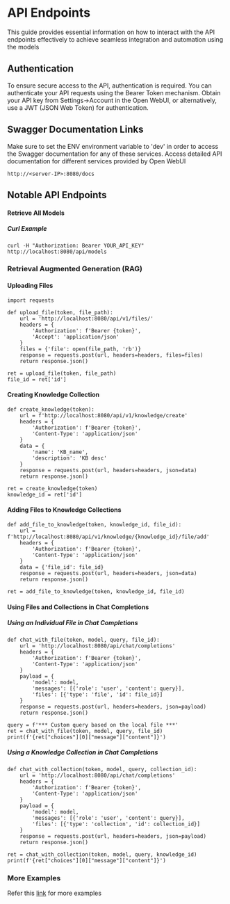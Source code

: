 # API Endpoints
This guide provides essential information on how to interact with the API endpoints effectively to achieve seamless integration and automation using the models

## Authentication
To ensure secure access to the API, authentication is required️. You can authenticate your API requests using the Bearer Token mechanism. Obtain your API key from Settings->Account in the Open WebUI, or alternatively, use a JWT (JSON Web Token) for authentication.

## Swagger Documentation Links
Make sure to set the ENV environment variable to 'dev' in order to access the Swagger documentation for any of these services.
Access detailed API documentation for different services provided by Open WebUI
```
http://<server-IP>:8080/docs
```

## Notable API Endpoints
#### Retrieve All Models
##### Curl Example
```
curl -H "Authorization: Bearer YOUR_API_KEY" http://localhost:8080/api/models
```

### Retrieval Augmented Generation (RAG)
#### Uploading Files
```
import requests

def upload_file(token, file_path):
    url = 'http://localhost:8080/api/v1/files/'
    headers = {
        'Authorization': f'Bearer {token}',
        'Accept': 'application/json'
    }
    files = {'file': open(file_path, 'rb')}
    response = requests.post(url, headers=headers, files=files)
    return response.json()

ret = upload_file(token, file_path)
file_id = ret['id']
```

#### Creating Knowledge Collection
```
def create_knowledge(token):
    url = f'http://localhost:8080/api/v1/knowledge/create'
    headers = {
        'Authorization': f'Bearer {token}',
        'Content-Type': 'application/json'
    }
    data = {
        'name': 'KB_name',
        'description': 'KB desc'
    }
    response = requests.post(url, headers=headers, json=data)
    return response.json()

ret = create_knowledge(token)
knowledge_id = ret['id']
```

#### Adding Files to Knowledge Collections
```
def add_file_to_knowledge(token, knowledge_id, file_id):
    url = f'http://localhost:8080/api/v1/knowledge/{knowledge_id}/file/add'
    headers = {
        'Authorization': f'Bearer {token}',
        'Content-Type': 'application/json'
    }
    data = {'file_id': file_id}
    response = requests.post(url, headers=headers, json=data)
    return response.json()

ret = add_file_to_knowledge(token, knowledge_id, file_id)
```

#### Using Files and Collections in Chat Completions
##### Using an Individual File in Chat Completions
```
def chat_with_file(token, model, query, file_id):
    url = 'http://localhost:8080/api/chat/completions'
    headers = {
        'Authorization': f'Bearer {token}',
        'Content-Type': 'application/json'
    }
    payload = {
        'model': model,
        'messages': [{'role': 'user', 'content': query}],
        'files': [{'type': 'file', 'id': file_id}]
    }
    response = requests.post(url, headers=headers, json=payload)
    return response.json()

query = f'*** Custom query based on the local file ***'
ret = chat_with_file(token, model, query, file_id)
print(f'{ret["choices"][0]["message"]["content"]}')
```

##### Using a Knowledge Collection in Chat Completions
```
def chat_with_collection(token, model, query, collection_id):
    url = 'http://localhost:8080/api/chat/completions'
    headers = {
        'Authorization': f'Bearer {token}',
        'Content-Type': 'application/json'
    }
    payload = {
        'model': model,
        'messages': [{'role': 'user', 'content': query}],
        'files': [{'type': 'collection', 'id': collection_id}]
    }
    response = requests.post(url, headers=headers, json=payload)
    return response.json()

ret = chat_with_collection(token, model, query, knowledge_id)
print(f'{ret["choices"][0]["message"]["content"]}')
```

### More Examples
Refer this [link](https://docs.openwebui.com/getting-started/advanced-topics/api-endpoints) for more examples
